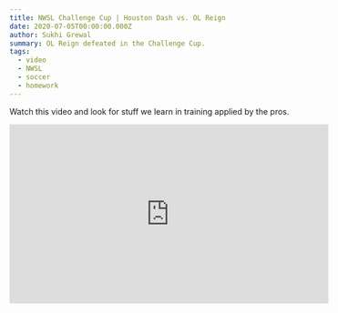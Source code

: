 ```yaml
---
title: NWSL Challenge Cup | Houston Dash vs. OL Reign
date: 2020-07-05T00:00:00.000Z
author: Sukhi Grewal
summary: OL Reign defeated in the Challenge Cup.
tags:  
  - video
  - NWSL
  - soccer
  - homework
---
```


Watch this video and look for stuff we learn in training applied by the pros.

<iframe width="560" height="315" src="https://www.youtube.com/embed/9oxw-Nkew4k" frameborder="0" allow="accelerometer; autoplay; encrypted-media; gyroscope; picture-in-picture" allowfullscreen></iframe>
